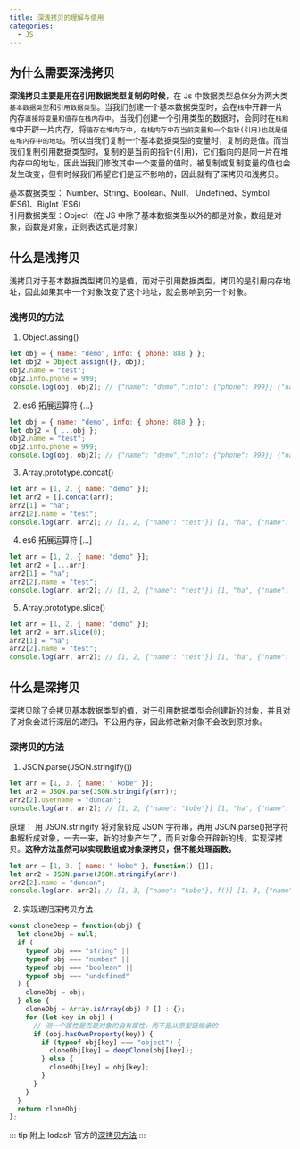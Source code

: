 ```yaml
---
title: 深浅拷贝的理解与使用
categories:
  - JS
---
```


## 为什么需要深浅拷贝

**深浅拷贝主要是用在引用数据类型复制的时候**，在 Js 中数据类型总体分为两大类`基本数据类型`和`引用数据类型`。当我们创建一个基本数据类型时，会在`栈`中开辟一片内存`直接将变量和值存在栈内存中`。当我们创建一个引用类型的数据时，会同时在`栈和堆`中开辟一片内存，将`值存在堆内存中`，`在栈内存中存当前变量和一个指针(引用)也就是值在堆内存中的地址`。所以当我们复制一个基本数据类型的变量时，复制的是值。而当我们复制引用数据类型时，复制的是当前的指针(引用)，它们指向的是同一片在堆内存中的地址，因此当我们修改其中一个变量的值时，被复制或复制变量的值也会发生改变，但有时候我们希望它们是互不影响的，因此就有了深拷贝和浅拷贝。

基本数据类型： Number、String、Boolean、Null、 Undefined、Symbol (ES6)、BigInt (ES6)  
引用数据类型：Object（在 JS 中除了基本数据类型以外的都是对象，数组是对象，函数是对象，正则表达式是对象）

## 什么是浅拷贝

浅拷贝对于基本数据类型拷贝的是值，而对于引用数据类型，拷贝的是引用内存地址，因此如果其中一个对象改变了这个地址，就会影响到另一个对象。

### 浅拷贝的方法

1. Object.assing()

```js
let obj = { name: "demo", info: { phone: 888 } };
let obj2 = Object.assign({}, obj);
obj2.name = "test";
obj2.info.phone = 999;
console.log(obj, obj2); // {"name": "demo","info": {"phone": 999}} {"name": "test","info": {"phone": 999}}
```

2. es6 拓展运算符 {...}

```js
let obj = { name: "demo", info: { phone: 888 } };
let obj2 = { ...obj };
obj2.name = "test";
obj2.info.phone = 999;
console.log(obj, obj2); // {"name": "demo","info": {"phone": 999}} {"name": "test","info": {"phone": 999}}
```

3. Array.prototype.concat()

```js
let arr = [1, 2, { name: "demo" }];
let arr2 = [].concat(arr);
arr2[1] = "ha";
arr2[2].name = "test";
console.log(arr, arr2); // [1, 2, {"name": "test"}] [1, "ha", {"name": "test"}]
```

4. es6 拓展运算符 [...]

```js
let arr = [1, 2, { name: "demo" }];
let arr2 = [...arr];
arr2[1] = "ha";
arr2[2].name = "test";
console.log(arr, arr2); // [1, 2, {"name": "test"}] [1, "ha", {"name": "test"}]
```

5. Array.prototype.slice()

```js
let arr = [1, 2, { name: "demo" }];
let arr2 = arr.slice(0);
arr2[1] = "ha";
arr2[2].name = "test";
console.log(arr, arr2); // [1, 2, {"name": "test"}] [1, "ha", {"name": "test"}]
```

## 什么是深拷贝

深拷贝除了会拷贝基本数据类型的值，对于引用数据类型会创建新的对象，并且对子对象会进行深层的递归，不公用内存，因此修改新对象不会改到原对象。

### 深拷贝的方法

1. JSON.parse(JSON.stringify())

```js
let arr = [1, 3, { name: " kobe" }];
let ar2 = JSON.parse(JSON.stringify(arr));
arr2[2].username = "duncan";
console.log(arr, arr2); // [1, 2, {"name": "kobe"}] [1, "ha", {"name": "duncan"}]
```

原理： 用 JSON.stringify 将对象转成 JSON 字符串，再用 JSON.parse()把字符串解析成对象，一去一来，新的对象产生了，而且对象会开辟新的栈，实现深拷贝。**这种方法虽然可以实现数组或对象深拷贝，但不能处理函数。**

```js
let arr = [1, 3, { name: " kobe" }, function() {}];
let arr2 = JSON.parse(JSON.stringify(arr));
arr2[2].name = "duncan";
console.log(arr, arr2); // [1, 3, {"name": "kobe"}, f()] [1, 3, {"name": "duncan"}, null]
```

2. 实现递归深拷贝方法

```js
const cloneDeep = function(obj) {
  let cloneObj = null;
  if (
    typeof obj === "string" ||
    typeof obj === "number" ||
    typeof obj === "boolean" ||
    typeof obj === "undefined"
  ) {
    cloneObj = obj;
  } else {
    cloneObj = Array.isArray(obj) ? [] : {};
    for (let key in obj) {
      // 测一个属性是否是对象的自有属性，而不是从原型链继承的
      if (obj.hasOwnProperty(key)) {
        if (typeof obj[key] === "object") {
          cloneObj[key] = deepClone(obj[key]);
        } else {
          cloneObj[key] = obj[key];
        }
      }
    }
  }
  return cloneObj;
};
```

::: tip
附上 lodash 官方的[深拷贝方法](https://lodash.com/docs/#cloneDeep)
:::
